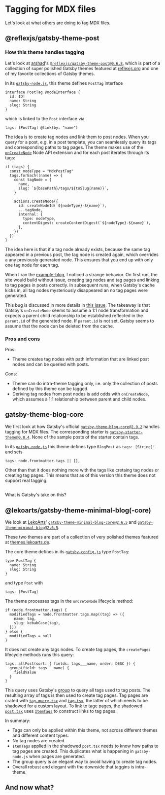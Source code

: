 # Tagging for MDX files

Let's look at what others are doing to tag MDX files.

## @reflexjs/gatsby-theme-post

### How this theme handles tagging

Let's look at [arshad](https://github.com/arshad)'s
[`@reflexjs/gatsby-theme-post@0.6.8`](https://github.com/reflexjs/reflex/tree/%40reflexjs/gatsby-theme-post%400.6.8/packages/gatsby-theme-post),
which is part of a collection of super polished Gatsby themes featured at
[reflexjs.org](https://reflexjs.org/) and one of my favorite collections of
Gatsby themes.

In its
[`gatsby-node.js`](https://github.com/reflexjs/reflex/blob/%40reflexjs/gatsby-theme-post%400.6.8/packages/gatsby-theme-post/gatsby-node.js),
this theme defines `PostTag` interface

```
interface PostTag @nodeInterface {
  id: ID!
  name: String
  slug: String
}
```

which is linked to the `Post` interface via

```
tags: [PostTag] @link(by: "name")
```

The idea is to create tag nodes and link them to post nodes. When you query for
a post, e.g. in a post template, you can seamlessly query its tags and
corresponding paths to tag pages. The theme makes use of the
[`onCreateNode`](https://www.gatsbyjs.com/docs/node-apis/#onCreateNode) Node API
extension and for each post iterates through its tags:

```
if (tags) {
  const nodeType = "MdxPostTag"
  tags.forEach((name) => {
    const tagNode = {
      name,
      slug: `${basePath}/tags/${toSlug(name)}`,
    }

    actions.createNode({
      id: createNodeId(`${nodeType}-${name}`),
      ...tagNode,
      internal: {
        type: nodeType,
        contentDigest: createContentDigest(`${nodeType}-${name}`),
      },
    })
  })
}
```

The idea here is that if a tag node already exists, because the same tag
appeared in a previous post, the tag node is created again, which overrides a
any previously generated node. This ensures that you end up with only one tag
node for each tag.

When I ran the
[example-blog](https://github.com/reflexjs/reflex/tree/%40reflexjs/gatsby-theme-post%400.6.8/examples/example-blog),
I noticed a strange behavior. On first run, the site would build without issue,
creating tag nodes and tag pages and linking to tag pages in posts correctly. In
subsequent runs, when Gatsby's cache kicks in, all tag nodes mysteriously
disappeared an no tag pages were generated.

This bug is discussed in more details in
[this issue](https://github.com/reflexjs/reflex/issues/39). The takeaway is that
Gatsby's `onCreateNode` seems to assume a 1:1 node transformation and expects a
parent child relationship to be established reflected in the `parent.id` of the
generated node. If `parent.id` is not set, Gatsby seems to assume that the node
can be deleted from the cache.

### Pros and cons

Pros:

- Theme creates tag nodes with path information that are linked post nodes and
  can be queried with posts.

Cons:

- Theme can do intra-theme tagging only, i.e. only the collection of posts
  defined by this theme can be tagged.
- Deriving tag nodes from post nodes is add odds with `onCreateNode`, which
  assumes a 1:1 relationship between parent and child nodes.

## gatsby-theme-blog-core

We first look at how Gatsby's official
[`gatsby-theme-blog-core@2.0.2`](https://github.com/gatsbyjs/themes/tree/gatsby-theme-blog-core%402.0.2/packages/gatsby-theme-blog-core)
handles tagging for MDX files. The corresponding starter is
[`gatsby-starter-theme@0.0.4`](https://github.com/gatsbyjs/themes/tree/master/starters/theme).
None of the sample posts of the starter contain tags.

In its
[`gatsby-node.js`](https://github.com/gatsbyjs/themes/blob/gatsby-theme-blog-core%402.0.2/packages/gatsby-theme-blog-core/gatsby-node.js)
this theme defines type `BlogPost` as `tags: [String]!` and sets

```
tags: node.frontmatter.tags || [],
```

Other than that it does nothing more with the tags like cretaing tag nodes or
creating tag pages. This means that as of this version this theme does not
support real tagging.

##

What is Gatsby's take on this?

## @lekoarts/gatsby-theme-minimal-blog(-core)

We look at [LekoArts](https://github.com/LekoArts)'
[`gatsby-theme-minimal-blog-core@2.6.5`](https://github.com/LekoArts/gatsby-themes/tree/%40lekoarts/gatsby-theme-minimal-blog%402.6.5/themes/gatsby-theme-minimal-blog-core)
and
[`gatsby-theme-minimal-blog@2.6.5`](https://github.com/LekoArts/gatsby-themes/tree/%40lekoarts/gatsby-theme-minimal-blog%402.6.5/themes/gatsby-theme-minimal-blog).

These two themes are part of a collection of very polished themes featured at
[themes.lekoarts.de](https://themes.lekoarts.de/).

The core theme defines in its [`gatsby-config.js`]() type `PostTag`:

```
type PostTag {
  name: String
  slug: String
}
```

and type `Post` with

```
tags: [PostTag]
```

The theme processes tags in the `onCreteNode` lifecycle method:

```
if (node.frontmatter.tags) {
  modifiedTags = node.frontmatter.tags.map((tag) => ({
    name: tag,
    slug: kebabCase(tag),
  }))
} else {
  modifiedTags = null
}
```

It does not create any tags nodes. To create tag pages, the `createPages`
lifecycle methods runs this query:

```
tags: allPost(sort: { fields: tags___name, order: DESC }) {
  group(field: tags___name) {
    fieldValue
  }
}
```

This query uses Gatsby's
[group](https://www.gatsbyjs.com/docs/graphql-reference/#group) to query all
tags used to tag posts. The resulting array of tags is then used to create tag
pages. Tag pages are crated with
[`tag-query.tsx`](https://github.com/LekoArts/gatsby-themes/blob/%40lekoarts/gatsby-theme-minimal-blog%402.6.5/themes/gatsby-theme-minimal-blog-core/src/templates/tag-query.tsx)
and
[`tag.tsx`](https://github.com/LekoArts/gatsby-themes/blob/%40lekoarts/gatsby-theme-minimal-blog%402.6.5/themes/gatsby-theme-minimal-blog-core/src/components/tag.tsx),
the latter of which needs to be shadowed for a custom layout. To link to tage
pages, the shadowed
[`post.tsx`](https://github.com/LekoArts/gatsby-themes/blob/%40lekoarts/gatsby-theme-minimal-blog%402.6.5/themes/gatsby-theme-minimal-blog/src/components/post.tsx)
uses
[`ItemTags`](https://github.com/LekoArts/gatsby-themes/blob/%40lekoarts/gatsby-theme-minimal-blog%402.6.5/themes/gatsby-theme-minimal-blog/src/components/item-tags.tsx)
to construct links to tag pages.

In summary:

- Tags can only be applied within this theme, not across different themes and
  different content types.
- No tag nodes are created.
- `ItemTags` applied in the shadowed `post.tsx` needs to know how paths to tag
  pages are created. This duplicates what is happening in `gatsby-node.js` when
  pages are generated.
- The group query is an elegant way to avoid having to create tag nodes.
- Overall robust and elegant with the downside that taggins is intra-theme.

## And now what?
